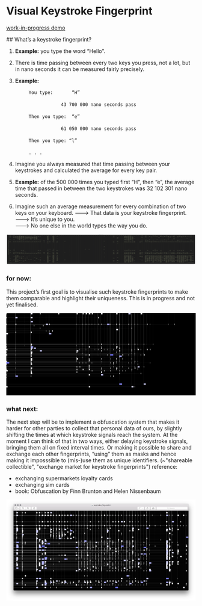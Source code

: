 # Visual Keystroke Fingerprint 

[work-in-progress demo](http://itp.leoneckert.com/icm/finals/progress_1/)

## What’s a keystroke fingerprint?

1. <b>Example:</b> you type the word “Hello”.

2. There is time passing between every two keys you press, not a lot, but in nano seconds it can be measured fairly precisely. 

3. <b>Example:</b>	
			
			You type:		“H”
						
						43 700 000 nano seconds pass
			
			Then you type:	“e”
			
						61 050 000 nano seconds pass

			Then you type: “l”

			. . . 

4. Imagine you always measured that time passing between your keystrokes and calculated the average for every key pair. 

5. <b>Example:</b> of the 500 000 times you typed first “H”, then “e”, the average time that passed in between the two keystrokes was 32 102 301 nano seconds. 

6. Imagine such an average measurement for every combination of two keys on your keyboard. 
	———> 	That data is your keystroke fingerprint.<br> 
	———> 	It’s unique to you.<br> 
	———> 	No one else in the world types the way you do. 					

![Visualised Fingerprints](https://github.com/leoneckert/visual-keystroke-fingerprint-web/blob/master/raw_fingerprint.png)


### for now:
This project’s first goal is to visualise such keystroke fingerprints to make them comparable and highlight their uniqueness. This is in progress and not yet finalised. 

![Visualised Fingerprints](https://github.com/leoneckert/visual-keystroke-fingerprint-web/blob/master/vkf_1.gif)


### what next:
The next step will be to implement a obfuscation system that makes it harder for other parties to collect that personal data of ours, by slightly shifting the times at which keystroke signals reach the system. At the moment I can think of that in two ways, either delaying keystroke signals, bringing them all on fixed interval times. Or making it possible to share and exchange each other fingerprints, “using” them as masks and hence making it imposssible to (mis-)use them as unique identifiers. 
(~"shareable collectible", "exchange market for keystroke fingerprints")
reference: 
- exchanging supermarkets loyalty cards
- exchanging sim cards
- book: Obfuscation by Finn Brunton and Helen Nissenbaum

![Visualised Fingerprints](https://github.com/leoneckert/visual-keystroke-fingerprint-web/blob/master/keystroke_fingerprint_pub.png)
